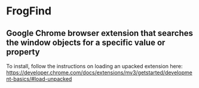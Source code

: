 # FrogFind
## Google Chrome browser extension that searches the window objects for a specific value or property

To install, follow the instructions on loading an upacked extension here: https://developer.chrome.com/docs/extensions/mv3/getstarted/development-basics/#load-unpacked

